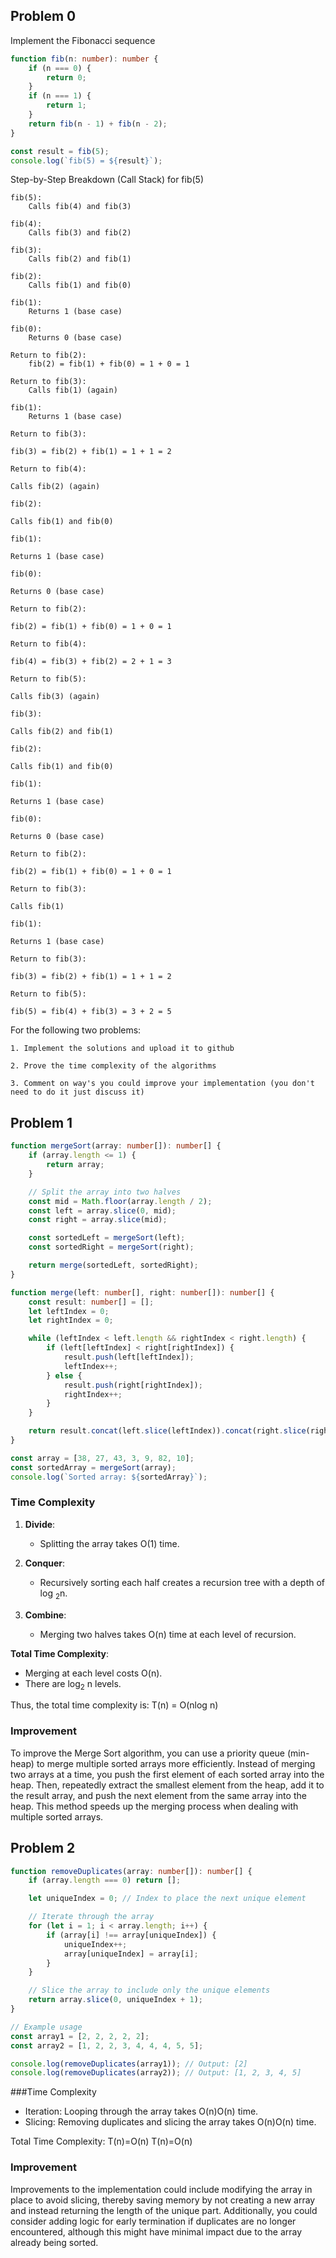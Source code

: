 ## Problem 0
Implement the Fibonacci sequence

```typescript
function fib(n: number): number {
    if (n === 0) {
        return 0;
    }
    if (n === 1) {
        return 1;
    }
    return fib(n - 1) + fib(n - 2);
}

const result = fib(5);
console.log(`fib(5) = ${result}`);
```

Step-by-Step Breakdown (Call Stack) for fib(5)

    fib(5):
        Calls fib(4) and fib(3)

    fib(4):
        Calls fib(3) and fib(2)

    fib(3):
        Calls fib(2) and fib(1)

    fib(2):
        Calls fib(1) and fib(0)

    fib(1):
        Returns 1 (base case)

    fib(0):
        Returns 0 (base case)

    Return to fib(2):
        fib(2) = fib(1) + fib(0) = 1 + 0 = 1

    Return to fib(3):
        Calls fib(1) (again)

    fib(1):
        Returns 1 (base case)

    Return to fib(3):

    fib(3) = fib(2) + fib(1) = 1 + 1 = 2

    Return to fib(4):

    Calls fib(2) (again)

    fib(2):

    Calls fib(1) and fib(0)

    fib(1):

    Returns 1 (base case)

    fib(0):

    Returns 0 (base case)

    Return to fib(2):

    fib(2) = fib(1) + fib(0) = 1 + 0 = 1

    Return to fib(4):

    fib(4) = fib(3) + fib(2) = 2 + 1 = 3

    Return to fib(5):

    Calls fib(3) (again)

    fib(3):

    Calls fib(2) and fib(1)

    fib(2):

    Calls fib(1) and fib(0)

    fib(1):

    Returns 1 (base case)

    fib(0):

    Returns 0 (base case)

    Return to fib(2):

    fib(2) = fib(1) + fib(0) = 1 + 0 = 1

    Return to fib(3):

    Calls fib(1)

    fib(1):

    Returns 1 (base case)

    Return to fib(3):

    fib(3) = fib(2) + fib(1) = 1 + 1 = 2

    Return to fib(5):

    fib(5) = fib(4) + fib(3) = 3 + 2 = 5

For the following two problems:

    1. Implement the solutions and upload it to github

    2. Prove the time complexity of the algorithms

    3. Comment on way's you could improve your implementation (you don't need to do it just discuss it)

## Problem 1

```typescript
function mergeSort(array: number[]): number[] {
    if (array.length <= 1) {
        return array;
    }

    // Split the array into two halves
    const mid = Math.floor(array.length / 2);
    const left = array.slice(0, mid);
    const right = array.slice(mid);

    const sortedLeft = mergeSort(left);
    const sortedRight = mergeSort(right);

    return merge(sortedLeft, sortedRight);
}

function merge(left: number[], right: number[]): number[] {
    const result: number[] = [];
    let leftIndex = 0;
    let rightIndex = 0;

    while (leftIndex < left.length && rightIndex < right.length) {
        if (left[leftIndex] < right[rightIndex]) {
            result.push(left[leftIndex]);
            leftIndex++;
        } else {
            result.push(right[rightIndex]);
            rightIndex++;
        }
    }

    return result.concat(left.slice(leftIndex)).concat(right.slice(rightIndex));
}

const array = [38, 27, 43, 3, 9, 82, 10];
const sortedArray = mergeSort(array);
console.log(`Sorted array: ${sortedArray}`);

```

### Time Complexity

1. **Divide**:
   - Splitting the array takes O(1) time.

2. **Conquer**:
   - Recursively sorting each half creates a recursion tree with a depth of log <sub>2</sub>​n.

3. **Combine**:
   - Merging two halves takes O(n) time at each level of recursion.

**Total Time Complexity**:
- Merging at each level costs O(n).
- There are log<sub>2</sub> n  levels.

Thus, the total time complexity is:
T(n) = O(nlog n)

### Improvement 
To improve the Merge Sort algorithm, you can use a priority queue (min-heap) to merge multiple sorted arrays more efficiently. Instead of merging two arrays at a time, you push the first element of each sorted array into the heap. Then, repeatedly extract the smallest element from the heap, add it to the result array, and push the next element from the same array into the heap. This method speeds up the merging process when dealing with multiple sorted arrays.



## Problem 2
```typescript
function removeDuplicates(array: number[]): number[] {
    if (array.length === 0) return [];

    let uniqueIndex = 0; // Index to place the next unique element

    // Iterate through the array
    for (let i = 1; i < array.length; i++) {
        if (array[i] !== array[uniqueIndex]) {
            uniqueIndex++;
            array[uniqueIndex] = array[i];
        }
    }

    // Slice the array to include only the unique elements
    return array.slice(0, uniqueIndex + 1);
}

// Example usage
const array1 = [2, 2, 2, 2, 2];
const array2 = [1, 2, 2, 3, 4, 4, 4, 5, 5];

console.log(removeDuplicates(array1)); // Output: [2]
console.log(removeDuplicates(array2)); // Output: [1, 2, 3, 4, 5]

```
###Time Complexity

 - Iteration: Looping through the array takes O(n)O(n) time.
 - Slicing: Removing duplicates and slicing the array takes O(n)O(n) time.

Total Time Complexity:
T(n)=O(n)
T(n)=O(n)

### Improvement
Improvements to the implementation could include modifying the array in place to avoid slicing, thereby saving memory by not creating a new array and instead returning the length of the unique part. Additionally, you could consider adding logic for early termination if duplicates are no longer encountered, although this might have minimal impact due to the array already being sorted.


